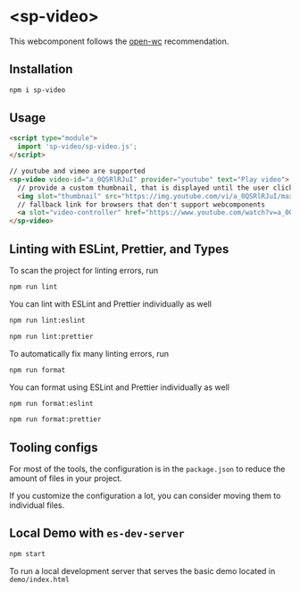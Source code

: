 # \<sp-video>

This webcomponent follows the [open-wc](https://github.com/open-wc/open-wc) recommendation.

## Installation
```bash
npm i sp-video
```

## Usage
```html
<script type="module">
  import 'sp-video/sp-video.js';
</script>

// youtube and vimeo are supported
<sp-video video-id="a_0QSRlRJuI" provider="youtube" text="Play video">
  // provide a custom thumbnail, that is displayed until the user clicks the load button
  <img slot="thumbnail" src="https://img.youtube.com/vi/a_0QSRlRJuI/maxresdefault.jpg" />
  // fallback link for browsers that don't support webcomponents
  <a slot="video-controller" href="https://www.youtube.com/watch?v=a_0QSRlRJuI" target="black">Video in neuem Tab öffnen</a>
</sp-video>
```

## Linting with ESLint, Prettier, and Types
To scan the project for linting errors, run
```bash
npm run lint
```

You can lint with ESLint and Prettier individually as well
```bash
npm run lint:eslint
```
```bash
npm run lint:prettier
```

To automatically fix many linting errors, run
```bash
npm run format
```

You can format using ESLint and Prettier individually as well
```bash
npm run format:eslint
```
```bash
npm run format:prettier
```


## Tooling configs

For most of the tools, the configuration is in the `package.json` to reduce the amount of files in your project.

If you customize the configuration a lot, you can consider moving them to individual files.

## Local Demo with `es-dev-server`
```bash
npm start
```
To run a local development server that serves the basic demo located in `demo/index.html`
# <sp-video />
